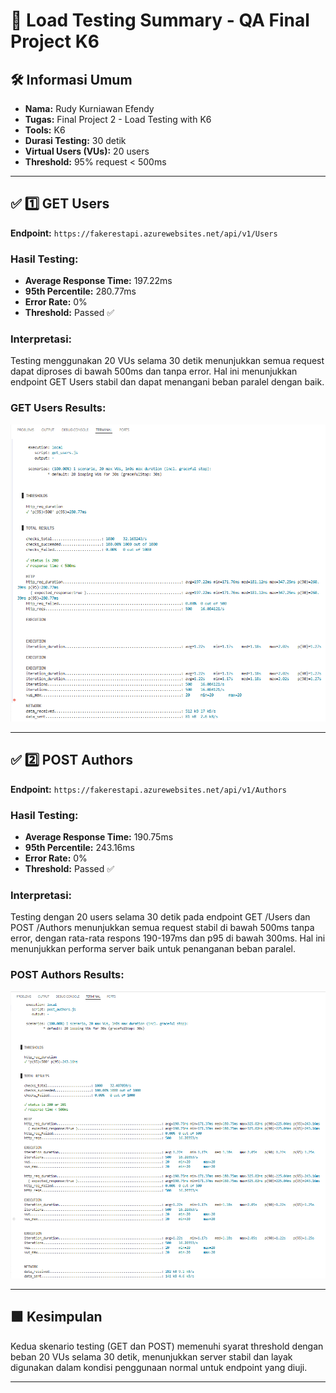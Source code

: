 # 📄 Load Testing Summary - QA Final Project K6

## 🛠️ Informasi Umum
- **Nama:** Rudy Kurniawan Efendy
- **Tugas:** Final Project 2 - Load Testing with K6
- **Tools:** K6
- **Durasi Testing:** 30 detik
- **Virtual Users (VUs):** 20 users
- **Threshold:** 95% request < 500ms

---

## ✅ 1️⃣ GET Users
**Endpoint:** `https://fakerestapi.azurewebsites.net/api/v1/Users`

### **Hasil Testing:**
- **Average Response Time:** 197.22ms
- **95th Percentile:** 280.77ms 
- **Error Rate:** 0%
- **Threshold:** Passed ✅

### **Interpretasi:**
Testing menggunakan 20 VUs selama 30 detik menunjukkan semua request dapat diproses di bawah 500ms dan tanpa error. Hal ini menunjukkan endpoint GET Users stabil dan dapat menangani beban paralel dengan baik.

### **GET Users Results:**
![Hasil GET Users Results](./results/get_users_results.png)

---

## ✅ 2️⃣ POST Authors
**Endpoint:** `https://fakerestapi.azurewebsites.net/api/v1/Authors`

### **Hasil Testing:**
- **Average Response Time:** 190.75ms 
- **95th Percentile:** 243.16ms 
- **Error Rate:** 0%
- **Threshold:** Passed ✅

### **Interpretasi:**
Testing dengan 20 users selama 30 detik pada endpoint GET /Users dan POST /Authors menunjukkan semua request stabil di bawah 500ms tanpa error, dengan rata-rata respons 190-197ms dan p95 di bawah 300ms. Hal ini menunjukkan performa server baik untuk penanganan beban paralel.

### **POST Authors Results:**
![Hasil POST Authors Results](./results/post_authors_results.png)

---

## 🟩 Kesimpulan
Kedua skenario testing (GET dan POST) memenuhi syarat threshold dengan beban 20 VUs selama 30 detik, menunjukkan server stabil dan layak digunakan dalam kondisi penggunaan normal untuk endpoint yang diuji.

---